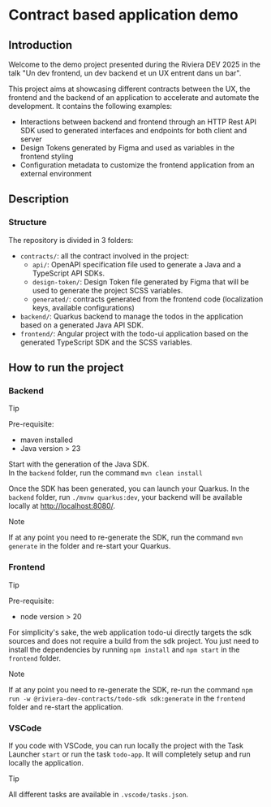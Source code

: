 # Contract based application demo

## Introduction

Welcome to the demo project presented during the Riviera DEV 2025 in the talk "Un dev frontend, un dev backend et un UX
entrent dans un bar".

This project aims at showcasing different contracts between the UX, the frontend and the backend of an application to
accelerate and automate the development.
It contains the following examples:

- Interactions between backend and frontend through an HTTP Rest API SDK used to generated interfaces and endpoints for
  both client and server
- Design Tokens generated by Figma and used as variables in the frontend styling
- Configuration metadata to customize the frontend application from an external environment

## Description

### Structure

The repository is divided in 3 folders:

- `contracts/`: all the contract involved in the project:
  - `api/`: OpenAPI specification file used to generate a Java and a TypeScript API SDKs.
  - `design-token/`: Design Token file generated by Figma that will be used to generate the project SCSS variables.
  - `generated/`: contracts generated from the frontend code (localization keys, available configurations)
- `backend/`: Quarkus backend to manage the todos in the application based on a generated Java API SDK.
- `frontend/`: Angular project with the todo-ui application based on the generated TypeScript SDK and the SCSS variables.

## How to run the project

### Backend

> [!TIP]
> Pre-requisite:
>
> - maven installed
> - Java version > 23

Start with the generation of the Java SDK.  
In the `backend` folder, run the command `mvn clean install`

Once the SDK has been generated, you can launch your Quarkus.
In the `backend` folder, run `./mvnw quarkus:dev`, your backend will be available locally at <http://localhost:8080/>.

> [!NOTE]
> If at any point you need to re-generate the SDK, run the command `mvn generate` in the folder and re-start your Quarkus.

### Frontend

> [!TIP]
> Pre-requisite:
>
> - node version > 20

For simplicity's sake, the web application todo-ui directly targets the sdk sources and does not require a build from 
the sdk project.
You just need to install the dependencies by running `npm install` and `npm start` in the `frontend` folder.

> [!NOTE]
> If at any point you need to re-generate the SDK, re-run the command `npm run -w @riviera-dev-contracts/todo-sdk sdk:generate` in the `frontend` folder and re-start the application.

### VSCode

If you code with VSCode, you can run locally the project with the Task Launcher `start` or run the task `todo-app`. It will completely setup and run locally the application.

> [!TIP]
> All different tasks are available in `.vscode/tasks.json`.
